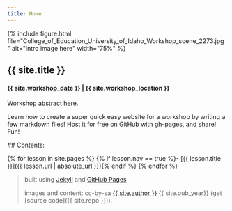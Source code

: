 ```yaml
---
title: Home
---
```


{% include figure.html file="College_of_Education_University_of_Idaho_Workshop_scene_2273.jpg" alt="intro image here" width="75%" %}

<h2 class="intro">{{ site.title }}</h2>
<h4>{{ site.workshop_date }} | {{ site.workshop_location }}</h4>

Workshop abstract here.

Learn how to create a super quick easy website for a workshop by writing a few markdown files!
Host it for free on GitHub with gh-pages, and share!
Fun!

<div class="toc" markdown="1">
## Contents:

{% for lesson in site.pages %}
{% if lesson.nav == true %}- [{{ lesson.title }}]({{ lesson.url | absolute_url }}){% endif %}
{% endfor %}
</div>

> built using [Jekyll](https://jekyllrb.com/) and [GitHub Pages](https://pages.github.com/)
>
> images and content: cc-by-sa <a href="https://github.com/{{ site.github_username }}">{{ site.author }}</a> {{ site.pub_year}} (get [source code]({{ site.repo }})).
